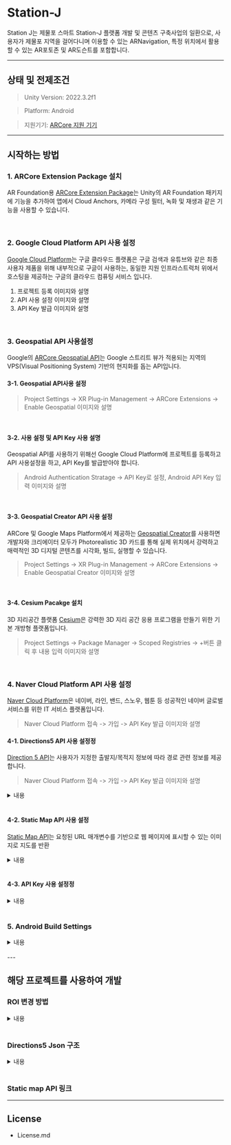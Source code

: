 # Station-J
Station J는 제물포 스마트 Station-J 플랫폼 개발 및 콘텐츠 구축사업의 일환으로, 사용자가 제물포 지역을 걸어다니며 이용할 수 있는 ARNavigation, 특정 위치에서 활용할 수 있는 AR포토존 및 AR도슨트를 포함합니다.
  
---

## 상태 및 전제조건
> Unity Version: 2022.3.2f1

> Platform: Android

> 지원기기: [ARCore 지원 기기](https://developers.google.com/ar/devices?hl=ko, "ARCore 지원 기기")

---

## 시작하는 방법
### 1. ARCore Extension Package 설치
AR Foundation용 [ARCore Extension Package](https://developers.google.com/ar/develop/unity-arf/getting-started-extensions?hl=ko)는 Unity의 AR Foundation 패키지에 기능을 추가하여 앱에서 Cloud Anchors, 카메라 구성 필터, 녹화 및 재생과 같은 기능을 사용할 수 있습니다.

<br>

### 2. Google Cloud Platform API 사용 설정
[Google Cloud Platform](https://cloud.google.com/, "Google Cloud Platform")는 구글 클라우드 플랫폼은 구글 검색과 유튜브와 같은 최종 사용자 제품을 위해 내부적으로 구글이 사용하는, 동일한 지원 인프라스트럭처 위에서 호스팅을 제공하는 구글의 클라우드 컴퓨팅 서비스 입니다.
1. 프로젝트 등록
이미지와 설명
2. API 사용 설정
이미지와 설명
3. API Key 발급
이미지와 설명

<br>

### 3. Geospatial API 사용설정
Google의 [ARCore Geospatial API](https://developers.google.com/ar/develop/geospatial?hl=ko, "Google ARCore 
 Geospatial")는 Google 스트리트 뷰가 적용되는 지역의 VPS(Visual Positioning System) 기반의 현지화를 돕는 API입니다.

#### 3-1. Geospatial API사용 설정
> Project Settings -> XR Plug-in Management -> ARCore Extensions -> Enable Geospatial
이미지와 설명

<br>

#### 3-2. 사용 설정 및 API Key 사용 설명
Geospatial API를 사용하기 위해선 Google Cloud Platform에 프로젝트를 등록하고 API 사용설정을 하고, API Key를 발급받아야 합니다.

> Android Authentication Stratage -> API Key로 설정, Android API Key 입력
이미지와 설명

<br>

#### 3-3. Geospatial Creator API 사용 설정
ARCore 및 Google Maps Platform에서 제공하는 [Geospatial Creator](https://developers.google.com/ar/geospatialcreator/intro?hl=ko, "Geospatial Creator")를 사용하면 개발자와 크리에이터 모두가 Photorealistic 3D 카드를 통해 실제 위치에서 강력하고 매력적인 3D 디지털 콘텐츠를 시각화, 빌드, 실행할 수 있습니다.

>  Project Settings -> XR Plug-in Management -> ARCore Extensions -> Enable Geospatial Creator
이미지와 설명

<br>

#### 3-4. Cesium Pacakge 설치
3D 지리공간 플랫폼 [Cesium](https://cesium.com/, "Cesium")은 강력한 3D 지리 공간 응용 프로그램을 만들기 위한 기본 개방형 플랫폼입니다.

> Project Settings -> Package Manager -> Scoped Registries -> +버튼 클릭 후 내용 입력
이미지와 설명

<br>

### 4. Naver Cloud Platform API 사용 설정
[Naver Cloud Platform](https://www.ncloud.com/, "Never Cloud Platform")은 네이버, 라인, 밴드, 스노우, 웹툰 등 성공적인 네이버 글로벌 서비스를 위한 IT 서비스 플랫폼입니다.

> Naver Cloud Platform 접속 -> 가입 -> API Key 발급
이미지와 설명

#### 4-1. Directions5 API 사용 설정정
[Direction 5 API](https://api.ncloud-docs.com/docs/ai-naver-mapsdirections, "Direction 5 API")는 사용자가 지정한 출발지/목적지 정보에 따라 경로 관련 정보를 제공합니다.

> Naver Cloud Platform 접속 -> 가입 -> API Key 발급
이미지와 설명

<details>
<summary>내용</summary>
이미지
</details>
<br>

#### 4-2. Static Map API 사용 설정
[Static Map API](https://api.ncloud-docs.com/docs/ai-naver-mapsstaticmap, "Static Map API")는 요청된 URL 매개변수를 기반으로 웹 페이지에 표시할 수 있는 이미지로 지도를 반환

<details>
<summary>내용</summary>
이미지
</details>
<br>

#### 4-3. API Key 사용 설정정
<details>
<summary>내용</summary>
이미지
</details>
<br>

### 5. Android Build Settings
<details>
<summary>내용</summary>
이미지
</details>
<br>
---

## 해당 프로젝트를 사용하여 개발
### ROI 변경 방법
<details>
<summary>내용</summary>
이미지
</details>
<br>

### Directions5 Json 구조
<details>
<summary>내용</summary>
이미지
</details>
<br>

### Static map API 링크

---
  
## License
- License.md
